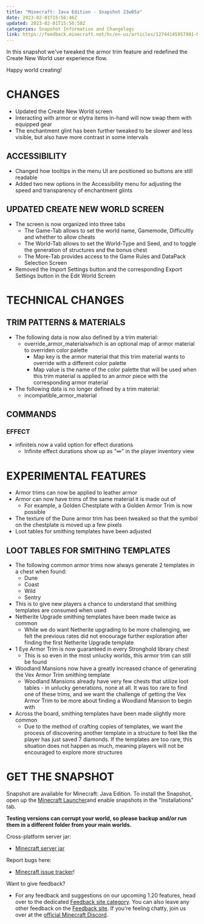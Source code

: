```yaml
---
title: "Minecraft: Java Edition - Snapshot 23w05a"
date: 2023-02-01T15:56:46Z
updated: 2023-02-01T15:56:50Z
categories: Snapshot Information and Changelogs
link: https://feedback.minecraft.net/hc/en-us/articles/12744145957901-Minecraft-Java-Edition-Snapshot-23w05a
---
```


In this snapshot we've tweaked the armor trim feature and redefined the Create New World user experience flow.

Happy world creating!

# CHANGES

- Updated the Create New World screen
- Interacting with armor or elytra items in-hand will now swap them with equipped gear
- The enchantment glint has been further tweaked to be slower and less visible, but also have more contrast in some intervals

## ACCESSIBILITY

- Changed how tooltips in the menu UI are positioned so buttons are still readable
- Added two new options in the Accessibility menu for adjusting the speed and transparency of enchantment glints

## UPDATED CREATE NEW WORLD SCREEN

- The screen is now organized into three tabs
  - The Game-Tab allows to set the world name, Gamemode, Difficultly and whether to allow cheats
  - The World-Tab allows to set the World-Type and Seed, and to toggle the generation of structures and the bonus chest
  - The More-Tab provides access to the Game Rules and DataPack Selection Screen
- Removed the Import Settings button and the corresponding Export Settings button in the Edit World Screen

# TECHNICAL CHANGES

## TRIM PATTERNS & MATERIALS

- The following data is now also defined by a trim material:
  - override_armor_materialswhich is an optional map of armor material to overriden color palette
    - Map key is the armor material that this trim material wants to override with a different color palette
    - Map value is the name of the color palette that will be used when this trim material is applied to an armor piece with the corresponding armor material
- The following data is no longer defined by a trim material:
  - incompatible_armor_material

## COMMANDS

### EFFECT

- infiniteis now a valid option for effect durations
  - Infinite effect durations show up as "∞" in the player inventory view

# EXPERIMENTAL FEATURES

- Armor trims can now be applied to leather armor
- Armor can now have trims of the same material it is made out of
  - For example, a Golden Chestplate with a Golden Armor Trim is now possible
- The texture of the Dune armor trim has been tweaked so that the symbol on the chestplate is moved up a few pixels
- Loot tables for smithing templates have been adjusted

## LOOT TABLES FOR SMITHING TEMPLATES

- The following common armor trims now always generate 2 templates in a chest when found:
  - Dune
  - Coast
  - Wild
  - Sentry
- This is to give new players a chance to understand that smithing templates are consumed when used
- Netherite Upgrade smithing templates have been made twice as common
  - While we do want Netherite upgrading to be more challenging, we felt the previous rates did not encourage further exploration after finding the first Netherite Upgrade template
- 1 Eye Armor Trim is now guaranteed in every Stronghold library chest
  - This is so even in the most unlucky worlds, this armor trim can still be found
- Woodland Mansions now have a greatly increased chance of generating the Vex Armor Trim smithing template
  - Woodland Mansions already have very few chests that utilize loot tables - in unlucky generations, none at all. It was too rare to find one of these trims, and we want the challenge of getting the Vex Armor Trim to be more about finding a Woodland Mansion to begin with
- Across the board, smithing templates have been made slightly more common
  - Due to the method of crafting copies of templates, we want the process of discovering another template in a structure to feel like the player has just saved 7 diamonds. If the templates are too rare, this situation does not happen as much, meaning players will not be encouraged to explore more structures

# GET THE SNAPSHOT

Snapshot are available for Minecraft: Java Edition. To install the Snapshot, open up the [Minecraft Launcher](https://www.minecraft.net/download.html)and enable snapshots in the "Installations" tab.

**Testing versions can corrupt your world, so please backup and/or run them in a different folder from your main worlds.**

Cross-platform server jar:

- [Minecraft server jar](https://piston-data.mojang.com/v1/objects/98cfa3f8f9aef61e1298c9cfd62f6eeaf8abe206/server.jar)

Report bugs here:

- [Minecraft issue tracker](https://bugs.mojang.com/projects/MC/summary)!

Want to give feedback?

- For any feedback and suggestions on our upcoming 1.20 features, head over to the dedicated [Feedback site category](https://aka.ms/MC120Feedback). You can also leave any other feedback on the [Feedback site](https://aka.ms/JavaSnapshotFeedback). If you're feeling chatty, join us over at the [official Minecraft Discord](https://discordapp.com/invite/minecraft).
